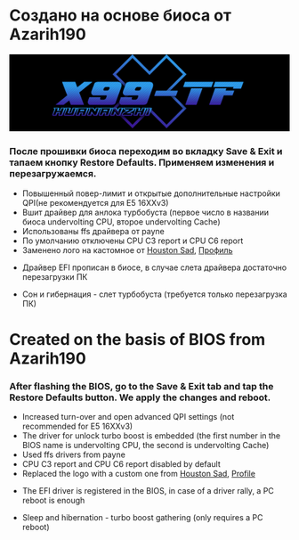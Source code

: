 # Создано на основе биоса от Azarih190
<p align="center">
  <img alt="HUANANZHI x99-tf logo" src="/x99_tf.png">
</p>

### После прошивки биоса переходим во вкладку Save & Exit и тапаем кнопку Restore Defaults. Применяем изменения и перезагружаемся.
* Повышенный повер-лимит и открытые дополнительные настройки QPI(не рекомендуется для E5 16XXv3)
* Вшит драйвер для анлока турбобуста (первое число в названии биоса undervolting CPU, второе undervolting Cache)
* Использованы ffs драйвера от payne
* По умолчанию отключены CPU C3 report и CPU C6 report
* Заменено лого на кастомное от [Houston Sad](https://vk.com/wall-114738215_1199166?hash=29fa874de48f436633), [Профиль](https://vk.com/id577675241)

+ Драйвер EFI прописан в биосе, в случае слета драйвера достаточно перезагрузки ПК
- Сон и гибернация - слет турбобуста (требуется только перезагрузка ПК)

# Created on the basis of BIOS from Azarih190

### After flashing the BIOS, go to the Save & Exit tab and tap the Restore Defaults button. We apply the changes and reboot.
* Increased turn-over and open advanced QPI settings (not recommended for E5 16XXv3)
* The driver for unlock turbo boost is embedded (the first number in the BIOS name is undervolting CPU, the second is undervolting Cache)
* Used ffs drivers from payne
* CPU C3 report and CPU C6 report disabled by default
* Replaced the logo with a custom one from [Houston Sad](https://vk.com/wall-114738215_1199166?hash=29fa874de48f436633), [Profile](https://vk.com/id577675241)

+ The EFI driver is registered in the BIOS, in case of a driver rally, a PC reboot is enough
- Sleep and hibernation - turbo boost gathering (only requires a PC reboot)
